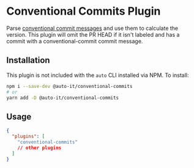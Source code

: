 # Conventional Commits Plugin

Parse [conventional commit messages](https://www.conventionalcommits.org/en/v1.0.0-beta.4/) and use them to calculate the version. This plugin will omit the PR HEAD if it isn't labeled and has a commit with a conventional-commit commit message.

## Installation

This plugin is not included with the `auto` CLI installed via NPM. To install:

```sh
npm i --save-dev @auto-it/conventional-commits
# or
yarn add -D @auto-it/conventional-commits
```

## Usage

```json
{
  "plugins": [
    "conventional-commits"
    // other plugins
  ]
}
```

